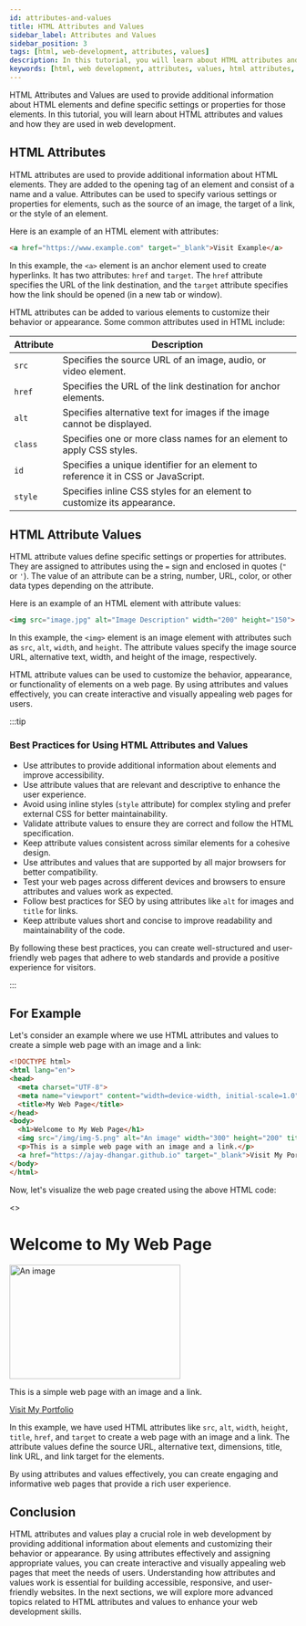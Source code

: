 ```yaml
---
id: attributes-and-values
title: HTML Attributes and Values
sidebar_label: Attributes and Values
sidebar_position: 3
tags: [html, web-development, attributes, values]
description: In this tutorial, you will learn about HTML attributes and values. HTML attributes provide additional information about elements, and values define the specific settings or properties of the attributes.
keywords: [html, web development, attributes, values, html attributes, html values, html tutorial, html basics, web design, web pages, websites, html structure, html attributes tutorial, html values tutorial, html in 2024]
---
```


HTML Attributes and Values are used to provide additional information about HTML elements and define specific settings or properties for those elements. In this tutorial, you will learn about HTML attributes and values and how they are used in web development.

<AdsComponent />

## HTML Attributes

HTML attributes are used to provide additional information about HTML elements. They are added to the opening tag of an element and consist of a name and a value. Attributes can be used to specify various settings or properties for elements, such as the source of an image, the target of a link, or the style of an element.

Here is an example of an HTML element with attributes:

```html title="index.html"
<a href="https://www.example.com" target="_blank">Visit Example</a>
```

In this example, the `<a>` element is an anchor element used to create hyperlinks. It has two attributes: `href` and `target`. The `href` attribute specifies the URL of the link destination, and the `target` attribute specifies how the link should be opened (in a new tab or window).

HTML attributes can be added to various elements to customize their behavior or appearance. Some common attributes used in HTML include:

| Attribute | Description |
| --------- | ----------- |
| `src`     | Specifies the source URL of an image, audio, or video element. |
| `href`    | Specifies the URL of the link destination for anchor elements. |
| `alt`     | Specifies alternative text for images if the image cannot be displayed. |
| `class`   | Specifies one or more class names for an element to apply CSS styles. |
| `id`      | Specifies a unique identifier for an element to reference it in CSS or JavaScript. |
| `style`   | Specifies inline CSS styles for an element to customize its appearance. |

## HTML Attribute Values

HTML attribute values define specific settings or properties for attributes. They are assigned to attributes using the `=` sign and enclosed in quotes (`"` or `'`). The value of an attribute can be a string, number, URL, color, or other data types depending on the attribute.

Here is an example of an HTML element with attribute values:

```html title="index.html"
<img src="image.jpg" alt="Image Description" width="200" height="150">
```

In this example, the `<img>` element is an image element with attributes such as `src`, `alt`, `width`, and `height`. The attribute values specify the image source URL, alternative text, width, and height of the image, respectively.

HTML attribute values can be used to customize the behavior, appearance, or functionality of elements on a web page. By using attributes and values effectively, you can create interactive and visually appealing web pages for users.

:::tip
### Best Practices for Using HTML Attributes and Values

- Use attributes to provide additional information about elements and improve accessibility.
- Use attribute values that are relevant and descriptive to enhance the user experience.
- Avoid using inline styles (`style` attribute) for complex styling and prefer external CSS for better maintainability.
- Validate attribute values to ensure they are correct and follow the HTML specification.
- Keep attribute values consistent across similar elements for a cohesive design.
- Use attributes and values that are supported by all major browsers for better compatibility.
- Test your web pages across different devices and browsers to ensure attributes and values work as expected.
- Follow best practices for SEO by using attributes like `alt` for images and `title` for links.
- Keep attribute values short and concise to improve readability and maintainability of the code.

By following these best practices, you can create well-structured and user-friendly web pages that adhere to web standards and provide a positive experience for visitors.

:::

## For Example

Let's consider an example where we use HTML attributes and values to create a simple web page with an image and a link:

```html title="index.html"
<!DOCTYPE html>
<html lang="en">
<head>
  <meta charset="UTF-8">
  <meta name="viewport" content="width=device-width, initial-scale=1.0">
  <title>My Web Page</title>
</head>
<body>
  <h1>Welcome to My Web Page</h1>
  <img src="/img/img-5.png" alt="An image" width="300" height="200" title="Image Title">
  <p>This is a simple web page with an image and a link.</p>
  <a href="https://ajay-dhangar.github.io" target="_blank">Visit My Portfolio</a>
</body>
</html>
```

Now, let's visualize the web page created using the above HTML code:

<BrowserWindow url="http://127.0.0.1:5500/index.html">
<>
    <h1>Welcome to My Web Page</h1>
    <img src="/img/img-5.png" alt="An image" width="300" height="200" title="Image Title" />
    <p>This is a simple web page with an image and a link.</p>
    <a href="https://ajay-dhangar.github.io/" target="_blank">Visit My Portfolio</a>
</>
</BrowserWindow>

In this example, we have used HTML attributes like `src`, `alt`, `width`, `height`, `title`, `href`, and `target` to create a web page with an image and a link. The attribute values define the source URL, alternative text, dimensions, title, link URL, and link target for the elements.

By using attributes and values effectively, you can create engaging and informative web pages that provide a rich user experience.

## Conclusion

HTML attributes and values play a crucial role in web development by providing additional information about elements and customizing their behavior or appearance. By using attributes effectively and assigning appropriate values, you can create interactive and visually appealing web pages that meet the needs of users. Understanding how attributes and values work is essential for building accessible, responsive, and user-friendly websites. In the next sections, we will explore more advanced topics related to HTML attributes and values to enhance your web development skills.